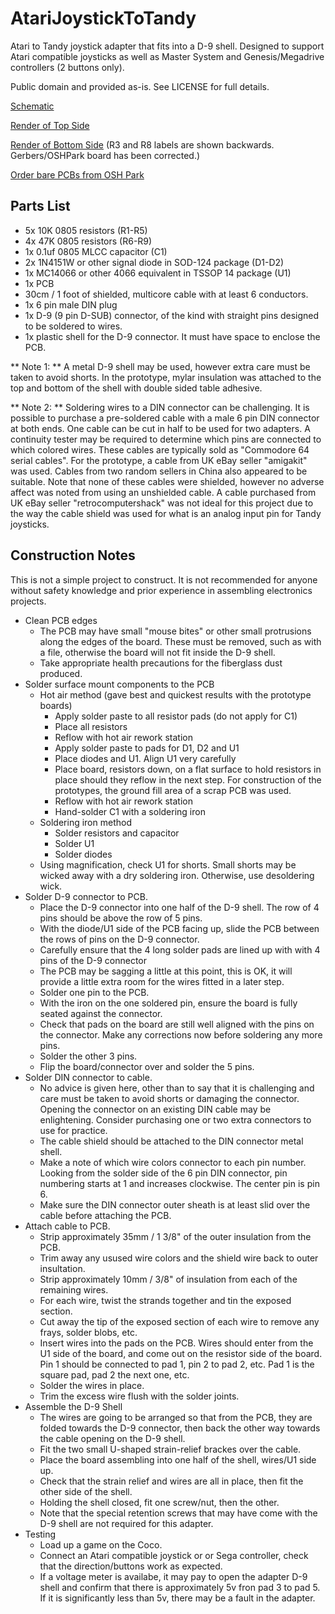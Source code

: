 # AtariJoystickToTandy

Atari to Tandy joystick adapter that fits into a D-9 shell. Designed to support Atari compatible joysticks as well as Master System and Genesis/Megadrive controllers (2 buttons only).

Public domain and provided as-is. See LICENSE for full details.

[Schematic](Schematic.pdf)

[Render of Top Side](BoardTop.png)

[Render of Bottom Side](BoardBottom.png) (R3 and R8 labels are shown backwards. Gerbers/OSHPark board has been corrected.)

[Order bare PCBs  from OSH Park](https://oshpark.com/shared_projects/tsDrmzHI)

## Parts List

* 5x 10K 0805 resistors (R1-R5)
* 4x 47K 0805 resistors (R6-R9)
* 1x 0.1uf 0805 MLCC capacitor (C1)
* 2x 1N4151W or other signal diode in SOD-124 package (D1-D2)
* 1x MC14066 or other 4066 equivalent in TSSOP 14 package (U1) 
* 1x PCB
* 30cm / 1 foot of shielded, multicore cable with at least 6 conductors.
* 1x 6 pin male DIN plug
* 1x D-9 (9 pin D-SUB) connector, of the kind with straight pins designed to be soldered to wires.
* 1x plastic shell for the D-9 connector. It must have space to enclose the PCB.
 
** Note 1: ** A metal D-9 shell may be used, however extra care must be taken to avoid shorts. 
In the prototype, mylar insulation was attached to the top and bottom of the shell with double 
sided table adhesive.

** Note 2: ** Soldering wires to a DIN connector can be challenging. It is possible to purchase a 
pre-soldered cable with a male 6 pin DIN connector at both ends. One cable can be cut in half
to be used for two adapters. A continuity tester may be required to determine which pins are
connected to which colored wires. These cables are typically sold as "Commodore 64 serial cables". 
For the prototype, a cable from UK eBay seller "amigakit" was used. Cables from two random 
sellers in China also appeared to be suitable. Note that none of these cables were shielded,
however no adverse affect was noted from using an unshielded cable. A cable purchased from 
UK eBay seller "retrocomputershack" was not ideal for this project due to the way the cable 
shield was used for what is an analog input pin for Tandy joysticks.

## Construction Notes

This is not a simple project to construct. It is not recommended for anyone without safety knowledge and 
prior experience in assembling electronics projects.

* Clean PCB edges
  * The PCB may have small "mouse bites" or other small protrusions along the edges of the board. 
    These must be removed, such as with a file, otherwise the board will not fit inside the D-9
    shell.
  * Take appropriate health precautions for the fiberglass dust produced.
* Solder surface mount components to the PCB
  * Hot air method (gave best and quickest results with the prototype boards)
    * Apply solder paste to all resistor pads (do not apply for C1)
    * Place all resistors
    * Reflow with hot air rework station
    * Apply solder paste to pads for D1, D2 and U1
    * Place diodes and U1. Align U1 very carefully
    * Place board, resistors down, on a flat surface to hold resistors in place should they reflow in the next step. 
      For construction of the prototypes, the ground fill area of a scrap PCB was used.
    * Reflow with hot air rework station
    * Hand-solder C1 with a soldering iron
  * Soldering iron method
    * Solder resistors and capacitor
    * Solder U1
    * Solder diodes
  * Using magnification, check U1 for shorts. Small shorts may be wicked away with a dry soldering iron.
    Otherwise, use desoldering wick.
* Solder D-9 connector to PCB.
  * Place the D-9 connector into one half of the D-9 shell. The row of 4 pins should be above the row of 5 pins.
  * With the diode/U1 side of the PCB facing up, slide the PCB between the rows of pins on the D-9 connector.
  * Carefully ensure that the 4 long solder pads are lined up with with 4 pins of the D-9 connector
  * The PCB may be sagging a little at this point, this is OK, it will provide a little extra room for the
    wires fitted in a later step.
  * Solder one pin to the PCB.
  * With the iron on the one soldered pin, ensure the board is fully seated against the connector.
  * Check that pads on the board are still well aligned with the pins on the connector. Make any corrections
    now before soldering any more pins.
  * Solder the other 3 pins.
  * Flip the board/connector over and solder the 5 pins.
* Solder DIN connector to cable. 
  * No advice is given here, other than to say that it is challenging and care must be taken to avoid
    shorts or damaging the connector. Opening the connector on an existing DIN cable may be enlightening. 
    Consider purchasing one or two extra connectors to use for practice.
  * The cable shield should be attached to the DIN connector metal shell.
  * Make a note of which wire colors connector to each pin number. Looking from the solder side of the
    6 pin DIN connector, pin numbering starts at 1 and increases clockwise. The center pin is pin 6.
  * Make sure the DIN connector outer sheath is at least slid over the cable before attaching the PCB.
* Attach cable to PCB.
  * Strip approximately 35mm / 1 3/8" of the outer insulation from the PCB.
  * Trim away any usused wire colors and the shield wire back to outer insultation.
  * Strip approximately 10mm / 3/8" of insulation from each of the remaining wires.
  * For each wire, twist the strands together and tin the exposed section.
  * Cut away the tip of the exposed section of each wire to remove any frays, solder blobs, etc.
  * Insert wires into the pads on the PCB. Wires should enter from the U1 side of the board, and come
    out on the resistor side of the board. Pin 1 should be connected to pad 1, pin 2 to pad 2, etc. 
	Pad 1 is the square pad, pad 2 the next one, etc.
  * Solder the wires in place.
  * Trim the excess wire flush with the solder joints.
* Assemble the D-9 Shell
  * The wires are going to be arranged so that from the PCB, they are folded towards the D-9 connector, then
    back the other way towards the cable opening on the D-9 shell.
  * Fit the two small U-shaped strain-relief brackes over the cable.
  * Place the board assembling into one half of the shell, wires/U1 side up.
  * Check that the strain relief and wires are all in place, then fit the other side of the shell.
  * Holding the shell closed, fit one screw/nut, then the other.
  * Note that the special retention screws that may have come with the D-9 shell are not required
    for this adapter.
* Testing
  * Load up a game on the Coco.
  * Connect an Atari compatible joystick or or Sega controller, check that the direction/buttons work as expected.
  * If a voltage meter is availabe, it may pay to open the adapter D-9 shell and confirm that there is approximately
    5v fron pad 3 to pad 5. If it is significantly less than 5v, there may be a fault in the adapter.
